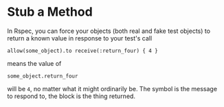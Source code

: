 # Stub a Method

In Rspec, you can force your objects (both real and fake test objects) to return a 
known value in response to your test's call

`allow(some_object).to receive(:return_four) { 4 }`

means the value of 

`some_object.return_four`

will be `4`, no matter what it might ordinarily be. The symbol is the message to 
respond to, the block is the thing returned.
